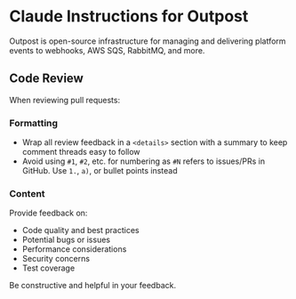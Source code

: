 # Claude Instructions for Outpost

Outpost is open-source infrastructure for managing and delivering platform events to webhooks, AWS SQS, RabbitMQ, and more.

## Code Review

When reviewing pull requests:

### Formatting
- Wrap all review feedback in a `<details>` section with a summary to keep comment threads easy to follow
- Avoid using `#1`, `#2`, etc. for numbering as `#N` refers to issues/PRs in GitHub. Use `1.`, `a)`, or bullet points instead

### Content
Provide feedback on:
- Code quality and best practices
- Potential bugs or issues
- Performance considerations
- Security concerns
- Test coverage

Be constructive and helpful in your feedback.
